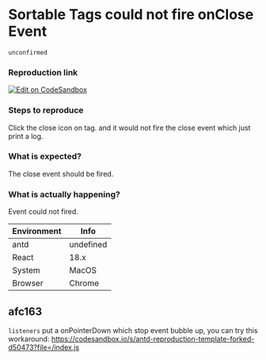 # Sortable Tags could not fire onClose Event

`unconfirmed`

### Reproduction link

[![Edit on CodeSandbox](https://codesandbox.io/static/img/play-codesandbox.svg)](https://codesandbox.io/s/antd-reproduction-template-forked-119bvv?file=/index.js)

### Steps to reproduce

Click the close icon on tag.
and it would not fire the close event which just print a log.

### What is expected?

The close event should be fired.

### What is actually happening?

Event could not fired.

| Environment | Info      |
| ----------- | --------- |
| antd        | undefined |
| React       | 18.x      |
| System      | MacOS     |
| Browser     | Chrome    |

<!-- generated by ant-design-issue-helper. DO NOT REMOVE -->

## afc163

`listeners` put a onPointerDown which stop event bubble up, you can try this workaround: https://codesandbox.io/s/antd-reproduction-template-forked-d50473?file=/index.js
